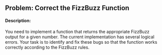 ## Problem: Correct the FizzBuzz Function

#### Description:

You need to implement a function that returns the appropriate FizzBuzz output for a given number. The current implementation has several logical errors. Your task is to identify and fix these bugs so that the function works correctly according to the FizzBuzz rules.
